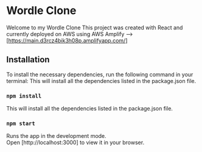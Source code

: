 # Wordle Clone

Welcome to my Wordle Clone
This project was created with React and currently deployed on AWS using AWS Amplify --> [https://main.d3rcz4bik3h08p.amplifyapp.com/]

## Installation

To install the necessary dependencies, run the following command in your terminal:
This will install all the dependencies listed in the package.json file.

### `npm install`

This will install all the dependencies listed in the package.json file.

### `npm start`

Runs the app in the development mode.\
Open [http://localhost:3000] to view it in your browser.
